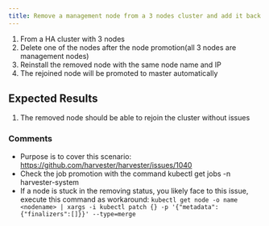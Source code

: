 ```yaml
---
title: Remove a management node from a 3 nodes cluster and add it back to the cluster by reinstalling it
---
```

1. From a HA cluster with 3 nodes
2. Delete one of the nodes after the node promotion(all 3 nodes are management nodes)
3. Reinstall the removed node with the same node name and IP
4. The rejoined node will be promoted to master automatically

## Expected Results
1. The removed node should be able to rejoin the cluster without issues

### Comments
- Purpose is to cover this scenario: https://github.com/harvester/harvester/issues/1040
- Check the job promotion with the command kubectl get jobs -n harvester-system
- If a node is stuck in the removing status, you likely face to this issue, execute this command as workaround: `kubectl get node -o name <nodename> | xargs -i kubectl patch {} -p '{"metadata":{"finalizers":[]}}' --type=merge`